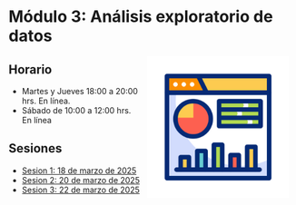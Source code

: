 # Módulo 3: Análisis exploratorio de datos

<img src="imagenes/image.gif" align="right" height="250" width="250" hspace="10">

## Horario

+ Martes y Jueves 18:00 a 20:00 hrs. En línea.
+ Sábado de 10:00 a 12:00 hrs. En línea

## Sesiones 
- [Sesion 1: 18 de marzo de 2025](./sesion01)
- [Sesion 2: 20 de marzo de 2025](./sesion02)
- [Sesion 3: 22 de marzo de 2025](./sesion03)
